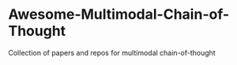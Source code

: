 # Awesome-Multimodal-Chain-of-Thought
Collection of papers and repos for multimodal chain-of-thought
